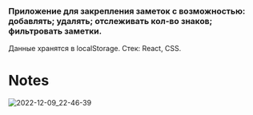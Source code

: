 ### Приложение для закрепления заметок с возможностью: добавлять; удалять; отслеживать кол-во знаков; фильтровать заметки.
Данные хранятся в localStorage.
Стек: React, CSS.

# Notes
![2022-12-09_22-46-39](https://user-images.githubusercontent.com/105100908/206788260-a4327077-0ecf-46d1-bf49-cd2f3f937aae.png)
